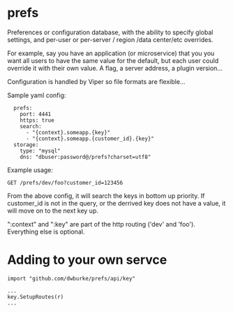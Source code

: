 # prefs
Preferences or configuration database, with the ability to specify
global settings, and per-user or per-server / region /data center/etc overrides.

For example, say you have an application (or microservice) that you you want all
users to have the same value for the default, but each user could override it
with their own value.  A flag, a server address, a plugin version...

Configuration is handled by Viper so file formats are flexible...

Sample yaml config:

```
  prefs:
    port: 4441
    https: true
    search:
      - "{context}.someapp.{key}"
      - "{context}.someapp.{customer_id}.{key}"
  storage:
    type: "mysql"
    dns: "dbuser:password@/prefs?charset=utf8"
```

Example usage:

  `GET /prefs/dev/foo?customer_id=123456`

From the above config, it will search the keys in bottom up priority.  If 
customer_id is not in the query, or the derrived key does not have a value,
it will move on to the next key up.

":context" and ":key" are part of the http routing ('dev' and 'foo').
Everything else is optional.

# Adding to your own servce

```
import "github.com/dwburke/prefs/api/key"

...
key.SetupRoutes(r)
...

```

